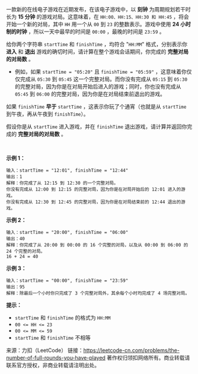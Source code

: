 一款新的在线电子游戏在近期发布，在该电子游戏中，以 **刻钟** 为周期规划若干时长为 **15 分钟** 的游戏对局。这意味着，在 ```HH:00、HH:15、HH:30 和 HH:45``` ，将会开始一个新的对局，其中 ```HH``` 用一个从 ```00``` 到 ```23``` 的整数表示。游戏中使用 **24 小时制的时钟** ，所以一天中最早的时间是 ```00:00``` ，最晚的时间是 ```23:59``` 。

给你两个字符串 ```startTime``` 和 ```finishTime``` ，均符合 "```HH:MM```" 格式，分别表示你 **进入** 和 **退出** 游戏的确切时间，请计算在整个游戏会话期间，你完成的 **完整对局的对局数** 。

* 例如，如果 ```startTime = "05:20"``` 且 ```finishTime = "05:59"``` ，这意味着你仅仅完成从 ```05:30``` 到 ```05:45``` 这一个完整对局。而你没有完成从 ```05:15``` 到 ```05:30``` 的完整对局，因为你是在对局开始后进入的游戏；同时，你也没有完成从 ```05:45``` 到 ```06:00``` 的完整对局，因为你是在对局结束前退出的游戏。

如果 ```finishTime``` **早于** ```startTime``` ，这表示你玩了个通宵（也就是从 ```startTime``` 到午夜，再从午夜到 ```finishTime```）。

假设你是从 ```startTime``` 进入游戏，并在 ```finishTime``` 退出游戏，请计算并返回你完成的 **完整对局的对局数** 。

 

**示例 1：**
```
输入：startTime = "12:01", finishTime = "12:44"
输出：1
解释：你完成了从 12:15 到 12:30 的一个完整对局。
你没有完成从 12:00 到 12:15 的完整对局，因为你是在对局开始后的 12:01 进入的游戏。
你没有完成从 12:30 到 12:45 的完整对局，因为你是在对局结束前的 12:44 退出的游戏。
```
**示例 2：**
```
输入：startTime = "20:00", finishTime = "06:00"
输出：40
解释：你完成了从 20:00 到 00:00 的 16 个完整的对局，以及从 00:00 到 06:00 的 24 个完整的对局。
16 + 24 = 40
```
**示例 3：**
```
输入：startTime = "00:00", finishTime = "23:59"
输出：95
解释：除最后一个小时你只完成了 3 个完整对局外，其余每个小时均完成了 4 场完整对局。
```

**提示：**

* ```startTime``` 和 ```finishTime``` 的格式为 ```HH:MM```
* ```00 <= HH <= 23```
* ```00 <= MM <= 59```
* ```startTime``` 和 ```finishTime``` 不相等

来源：力扣（LeetCode）
链接：https://leetcode-cn.com/problems/the-number-of-full-rounds-you-have-played
著作权归领扣网络所有。商业转载请联系官方授权，非商业转载请注明出处。